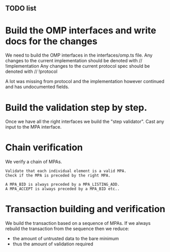 ## TODO list

# Build the OMP interfaces and write docs for the changes
We need to build the OMP interfaces in the interfaces/omp.ts file.
Any changes to the current implementation should be denoted with // !implementation
Any changes to the current protocol spec should be denoted with // !protocol

A lot was missing from protocol and the implementation however continued and has undocumented fields.

# Build the validation step by step.
Once we have all the right interfaces we build the "step validator".
Cast any input to the MPA interface.

# Chain verification
We verify a chain of MPAs.

```
Validate that each individual element is a valid MPA.
Check if the MPA is preceded by the right MPA.

A MPA_BID is always preceded by a MPA_LISTING_ADD.
A MPA_ACCEPT is always preceded by a MPA_BID etc..
```

# Transaction building and verification
We build the transaction based on a sequence of MPAs.
If we always rebuild the transaction from the sequence then we reduce:
* the amount of untrusted data to the bare minimum
* thus the amount of validation required
